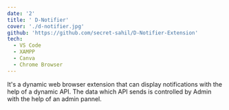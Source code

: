 ```yaml
---
date: '2'
title: ' D-Notifier'
cover: './d-notifier.jpg'
github: 'https://github.com/secret-sahil/D-Notifier-Extension'
tech:
  - VS Code
  - XAMPP
  - Canva
  - Chrome Browser
---
```


It's a dynamic web browser extension that can display notifications with the help of a dynamic API. The data which API sends is controlled by Admin with the help of an admin pannel.
